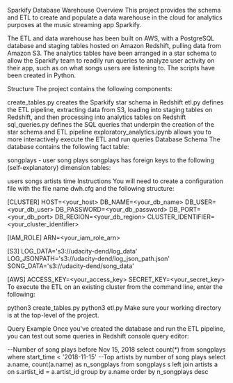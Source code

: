 Sparkify Database Warehouse
Overview
This project provides the schema and ETL to create and populate a data warehouse in the cloud for analytics purposes at the music streaming app Sparkify.

The ETL and data warehouse has been built on AWS, with a PostgreSQL database and staging tables hosted on Amazon Redshift, pulling data from Amazon S3. The analytics tables have been arranged in a star schema to allow the Sparkify team to readily run queries to analyze user activity on their app, such as on what songs users are listening to. The scripts have been created in Python.

Structure
The project contains the following components:

create_tables.py creates the Sparkify star schema in Redshift
etl.py defines the ETL pipeline, extracting data from S3, loading into staging tables on Redshift, and then processing into analytics tables on Redshift
sql_queries.py defines the SQL queries that underpin the creation of the star schema and ETL pipeline
exploratory_analytics.ipynb allows you to more interactively execute the ETL and run queries
Database Schema
The database contains the following fact table:

songplays - user song plays
songplays has foreign keys to the following (self-explanatory) dimension tables:

users
songs
artists
time
Instructions
You will need to create a configuration file with the file name dwh.cfg and the following structure:

[CLUSTER]
HOST=<your_host>
DB_NAME=<your_db_name>
DB_USER=<your_db_user>
DB_PASSWORD=<your_db_password>
DB_PORT=<your_db_port>
DB_REGION=<your_db_region>
CLUSTER_IDENTIFIER=<your_cluster_identifier>

[IAM_ROLE]
ARN=<your_iam_role_arn>

[S3]
LOG_DATA='s3://udacity-dend/log_data'
LOG_JSONPATH='s3://udacity-dend/log_json_path.json'
SONG_DATA='s3://udacity-dend/song_data'

[AWS]
ACCESS_KEY=<your_access_key>
SECRET_KEY=<your_secret_key>
To execute the ETL on an existing cluster from the command line, enter the following:

python3 create_tables.py
python3 etl.py
Make sure your working directory is at the top-level of the project.

Query Example
Once you've created the database and run the ETL pipeline, you can test out some queries in Redshift console query editor:

--Number of song plays before Nov 15, 2018
select count(*) from songplays where start_time < '2018-11-15'
--Top artists by number of song plays
select a.name, count(a.name) as n_songplays
from songplays s
left join artists a on s.artist_id = a.artist_id
group by a.name
order by n_songplays desc